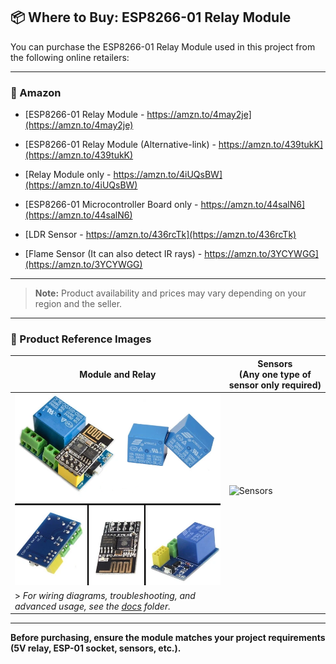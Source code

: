 ## 📦 Where to Buy: ESP8266-01 Relay Module

You can purchase the ESP8266-01 Relay Module used in this project from the following online retailers:

---

### 🛒 Amazon

- [ESP8266-01 Relay Module - https://amzn.to/4may2je](https://amzn.to/4may2je)
- [ESP8266-01 Relay Module (Alternative-link) - https://amzn.to/439tukK](https://amzn.to/439tukK)

- [Relay Module only - https://amzn.to/4iUQsBW](https://amzn.to/4iUQsBW)
- [ESP8266-01 Microcontroller Board only - https://amzn.to/44salN6](https://amzn.to/44salN6)

- [LDR Sensor - https://amzn.to/436rcTk](https://amzn.to/436rcTk)
- [Flame Sensor (It can also detect IR rays) - https://amzn.to/3YCYWGG](https://amzn.to/3YCYWGG)

---

> **Note:** Product availability and prices may vary depending on your region and the seller.

---

### 🔎 Product Reference Images

| Module and Relay | Sensors<br>(Any one type of sensor only required) |
|------------------|---------------|
| ![ESP8266-01 Relay Module](./docs/ESP8266-01-5V-WiFi-Relay-Module.png) | ![Sensors](./docs/) |
| > *For wiring diagrams, troubleshooting, and advanced usage, see the [docs](docs/) folder.* |

---

**Before purchasing, ensure the module matches your project requirements (5V relay, ESP-01 socket, sensors, etc.).**
